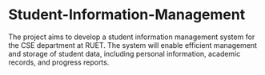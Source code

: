 # Student-Information-Management
The project aims to develop a student information management system for the CSE department at RUET. The system will enable
efficient management and storage of student data, including personal information, academic records, and progress reports.
